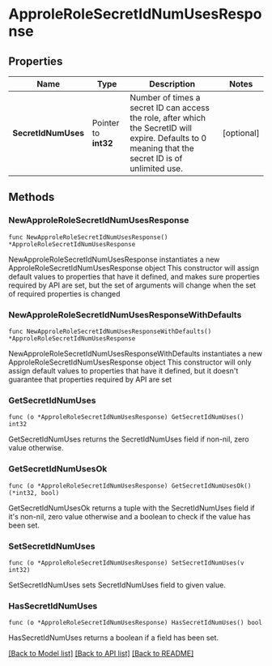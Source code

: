 # ApproleRoleSecretIdNumUsesResponse

## Properties

Name | Type | Description | Notes
------------ | ------------- | ------------- | -------------
**SecretIdNumUses** | Pointer to **int32** | Number of times a secret ID can access the role, after which the SecretID will expire. Defaults to 0 meaning that the secret ID is of unlimited use. | [optional] 

## Methods

### NewApproleRoleSecretIdNumUsesResponse

`func NewApproleRoleSecretIdNumUsesResponse() *ApproleRoleSecretIdNumUsesResponse`

NewApproleRoleSecretIdNumUsesResponse instantiates a new ApproleRoleSecretIdNumUsesResponse object
This constructor will assign default values to properties that have it defined,
and makes sure properties required by API are set, but the set of arguments
will change when the set of required properties is changed

### NewApproleRoleSecretIdNumUsesResponseWithDefaults

`func NewApproleRoleSecretIdNumUsesResponseWithDefaults() *ApproleRoleSecretIdNumUsesResponse`

NewApproleRoleSecretIdNumUsesResponseWithDefaults instantiates a new ApproleRoleSecretIdNumUsesResponse object
This constructor will only assign default values to properties that have it defined,
but it doesn't guarantee that properties required by API are set

### GetSecretIdNumUses

`func (o *ApproleRoleSecretIdNumUsesResponse) GetSecretIdNumUses() int32`

GetSecretIdNumUses returns the SecretIdNumUses field if non-nil, zero value otherwise.

### GetSecretIdNumUsesOk

`func (o *ApproleRoleSecretIdNumUsesResponse) GetSecretIdNumUsesOk() (*int32, bool)`

GetSecretIdNumUsesOk returns a tuple with the SecretIdNumUses field if it's non-nil, zero value otherwise
and a boolean to check if the value has been set.

### SetSecretIdNumUses

`func (o *ApproleRoleSecretIdNumUsesResponse) SetSecretIdNumUses(v int32)`

SetSecretIdNumUses sets SecretIdNumUses field to given value.

### HasSecretIdNumUses

`func (o *ApproleRoleSecretIdNumUsesResponse) HasSecretIdNumUses() bool`

HasSecretIdNumUses returns a boolean if a field has been set.


[[Back to Model list]](../README.md#documentation-for-models) [[Back to API list]](../README.md#documentation-for-api-endpoints) [[Back to README]](../README.md)


